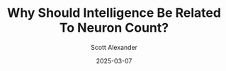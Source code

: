 ---
layout: podcast
title: "Why Should Intelligence Be Related To Neuron Count?"
author: Scott Alexander
description: https://www.astralcodexten.com/p/why-should-intelligence-be-related
date: 2025-03-07
length: 1995879
duration: 499
guid: why-should-intelligence-be-related
---